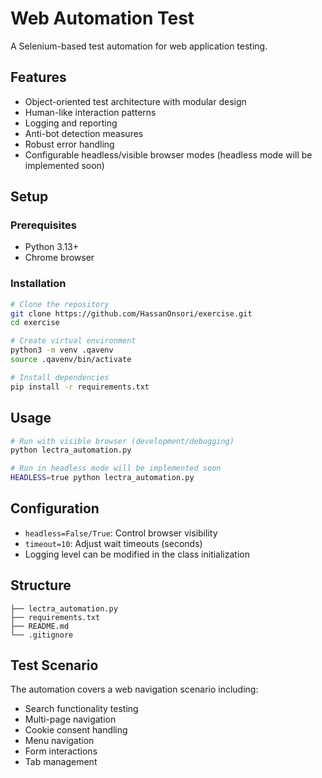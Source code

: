 # Web Automation Test

A Selenium-based test automation for web application testing.

## Features

- Object-oriented test architecture with modular design
- Human-like interaction patterns
- Logging and reporting
- Anti-bot detection measures
- Robust error handling
- Configurable headless/visible browser modes (headless mode will be implemented soon)

## Setup

### Prerequisites
- Python 3.13+
- Chrome browser

### Installation

```bash
# Clone the repository
git clone https://github.com/HassanOnsori/exercise.git
cd exercise

# Create virtual environment
python3 -m venv .qavenv
source .qavenv/bin/activate

# Install dependencies
pip install -r requirements.txt
```

## Usage

```bash
# Run with visible browser (development/debugging)
python lectra_automation.py

# Run in headless mode will be implemented soon
HEADLESS=true python lectra_automation.py
```

## Configuration

- `headless=False/True`: Control browser visibility
- `timeout=10`: Adjust wait timeouts (seconds)
- Logging level can be modified in the class initialization

## Structure

```
├── lectra_automation.py    
├── requirements.txt        
├── README.md             
└── .gitignore           
```

## Test Scenario

The automation covers a web navigation scenario including:
- Search functionality testing
- Multi-page navigation
- Cookie consent handling
- Menu navigation
- Form interactions
- Tab management
